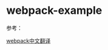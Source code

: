 # webpack-example



<!---   demo1：单入口
-   demo2：多入口-->






















































参考： 

[webpack中文翻译](http://webpackdoc.com/usage.html)
